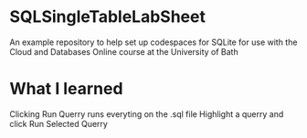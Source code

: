 # SQLSingleTableLabSheet
An example repository to help set up codespaces for SQLite for use with the Cloud and Databases Online course at the University of Bath

 # What I learned
 Clicking Run Querry runs everyting on the .sql file
Highlight a querry and click Run Selected Querry 